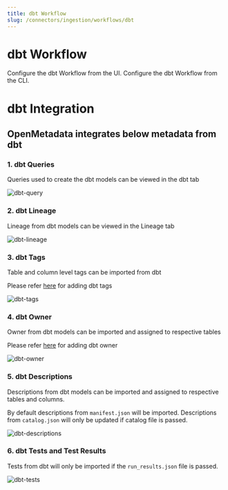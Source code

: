 ```yaml
---
title: dbt Workflow
slug: /connectors/ingestion/workflows/dbt
---
```


# dbt Workflow

<InlineCalloutContainer>
  <InlineCallout
    color="violet-70"
    icon="celebration"
    bold="dbt Workflow from UI"
    href="/connectors/ingestion/workflows/dbt/ingest-dbt-ui"
  >
    Configure the dbt Workflow from the UI.
  </InlineCallout>
  <InlineCallout
    color="violet-70"
    icon="celebration"
    bold="dbt Workflow from CLI"
    href="/connectors/ingestion/workflows/dbt/ingest-dbt-cli"
  >
    Configure the dbt Workflow from the CLI.
  </InlineCallout>
</InlineCalloutContainer>


# dbt Integration
## OpenMetadata integrates below metadata from dbt

### 1. dbt Queries
Queries used to create the dbt models can be viewed in the dbt tab

<Image src="/images/openmetadata/ingestion/workflows/dbt/dbt-features/dbt-query.png" alt="dbt-query" caption="dbt Query"/>

### 2. dbt Lineage
Lineage from dbt models can be viewed in the Lineage tab

<Image src="/images/openmetadata/ingestion/workflows/dbt/dbt-features/dbt-lineage.png" alt="dbt-lineage" caption="dbt Lineage"/>

### 3. dbt Tags
Table and column level tags can be imported from dbt

Please refer [here](/connectors/ingestion/workflows/dbt/ingest-dbt-tags) for adding dbt tags

<Image src="/images/openmetadata/ingestion/workflows/dbt/dbt-features/dbt-tags.png" alt="dbt-tags" caption="dbt Tags"/>

### 4. dbt Owner
Owner from dbt models can be imported and assigned to respective tables

Please refer [here](/connectors/ingestion/workflows/dbt/ingest-dbt-owner) for adding dbt owner

<Image src="/images/openmetadata/ingestion/workflows/dbt/dbt-features/dbt-owner.png" alt="dbt-owner" caption="dbt Owner"/>

### 5. dbt Descriptions
Descriptions from dbt models can be imported and assigned to respective tables and columns.

By default descriptions from `manifest.json` will be imported. Descriptions from `catalog.json` will only be updated if catalog file is passed.

<Image src="/images/openmetadata/ingestion/workflows/dbt/dbt-features/dbt-descriptions.png" alt="dbt-descriptions" caption="dbt Descriptions"/>

### 6. dbt Tests and Test Results
Tests from dbt will only be imported if the `run_results.json` file is passed.

<Image src="/images/openmetadata/ingestion/workflows/dbt/dbt-features/dbt-tests.png" alt="dbt-tests" caption="dbt Tests"/>